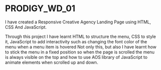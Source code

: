 # PRODIGY_WD_01

I have created a Responsive Creative Agency Landing Page using HTML, CSS And JavaScript.

Through this project I have learnt HTML to structure the menu, CSS to style it, JavaScript to add interactivity such as changing the font color of the menu when a menu item is hovered Not only this, but also I have learnt how to stick the menu in a fixed position so when the page is scrolled the menu is always visible on the top and how to use AOS library of JavaScript to animate elements when scrolled up and down.
